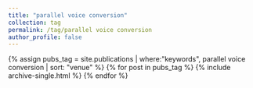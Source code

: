 ```yaml
---
title: "parallel voice conversion"
collection: tag
permalink: /tag/parallel voice conversion
author_profile: false
---
```

{% assign pubs_tag = site.publications | where:"keywords", parallel voice conversion | sort: "venue" %}
{% for post in pubs_tag %}
  {% include archive-single.html %}
{% endfor %}